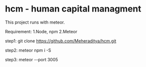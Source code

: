 # hcm - human capital managment

This project runs with meteor. 

Requirement:
1.Node, npm
2.Meteor

step1: git clone https://github.com/Meheraditya/hcm.git

step2: meteor npm i -S

step3: meteor --port 3005
